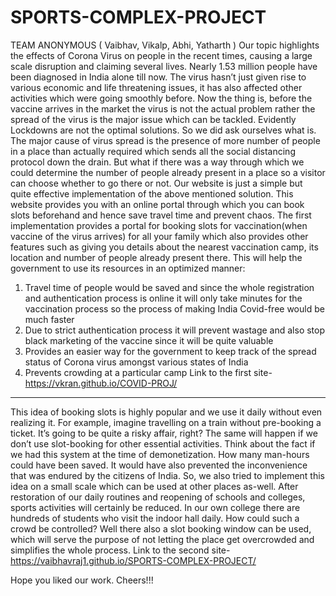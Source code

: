 # SPORTS-COMPLEX-PROJECT

TEAM ANONYMOUS ( Vaibhav, Vikalp, Abhi, Yatharth )
Our topic highlights the effects of Corona Virus on people in the recent times, causing a large scale disruption and claiming several lives.
Nearly 1.53 million people have been diagnosed in India alone till now. The virus hasn’t just given rise to various economic and life threatening issues, it has also affected  other activities which were going smoothly before.
Now the thing is, before the vaccine arrives in the market the virus is not the actual problem rather the spread of the virus is the major issue which can be tackled. Evidently Lockdowns are not the optimal solutions. So we did ask ourselves what is. The major cause of virus spread is the presence of more number of people in a place than actually required which sends all the social distancing protocol down the drain. But what if there was a way through which we could determine the number of people already present in a place so a visitor can choose whether to go there or not. Our website is just a simple but quite effective implementation of the above mentioned solution. This website provides you with an online portal through which you can book slots beforehand and hence save travel time and prevent chaos.
The first implementation provides a portal for booking slots for vaccination(when vaccine of the virus arrives) for all your family which also provides other features such as giving you details about the nearest vaccination camp, its location and number of people already present there. This will help the government to use its resources in an optimized manner:
1)	Travel time of people would be saved and since the whole registration and authentication process is online it will only take minutes for the vaccination process so the process of making India Covid-free would be much faster
2)	Due to strict authentication process it will prevent wastage and also stop black marketing of the vaccine since it will be quite valuable
3)	Provides an easier way for the government to keep track of the spread status of Corona virus amongst various states of India 
4)	Prevents crowding at a particular camp
Link to the first site-    https://vkran.github.io/COVID-PROJ/
-------------------------------------------------------------------------------------------------------------------------------------

This idea of booking slots is highly popular and we use it daily without even realizing it. For example, imagine travelling on a train without pre-booking a ticket. It’s going to be quite a risky affair, right? The same will happen if we don’t use slot-booking for other essential activities.
Think about the fact if we had this system at the time of demonetization. How many man-hours could have been saved. It would have also prevented the inconvenience that was endured by the citizens of India.
So, we also tried to implement this idea on a small scale which can be used at other places as-well.
After restoration of our daily routines and reopening of schools and colleges, sports activities will certainly be reduced. In our own college there are hundreds of students who visit the indoor hall daily. How could such a crowd be controlled? Well there also a slot booking window can be used, which will serve the purpose of not letting the place get overcrowded and simplifies the whole process.
Link to the second site-  https://vaibhavraj1.github.io/SPORTS-COMPLEX-PROJECT/

Hope you liked our work. Cheers!!!


